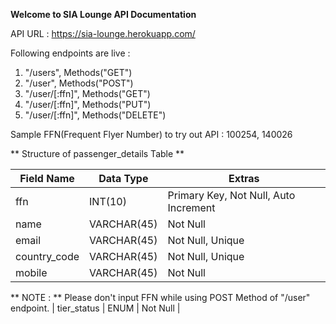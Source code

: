 **Welcome to SIA Lounge API Documentation**

API URL : https://sia-lounge.herokuapp.com/

Following endpoints are live : 

1. "/users", Methods("GET")
2. "/user", Methods("POST")
3. "/user/[:ffn]", Methods("GET")
4. "/user/[:ffn]", Methods("PUT")
5. "/user/[:ffn]", Methods("DELETE")


Sample FFN(Frequent Flyer Number) to try out API : 100254, 140026

**  Structure of passenger_details Table  **

| Field Name   |  Data Type    | Extras                                 |
| ------------ | ------------- | -------------------------------------- |            
| ffn          |  INT(10)      | Primary Key, Not Null, Auto Increment  |
| name         |  VARCHAR(45)  | Not Null                               |
| email        |  VARCHAR(45)  | Not Null, Unique                       |
| country_code |  VARCHAR(45)  | Not Null, Unique                       |
| mobile       |  VARCHAR(45)  | Not Null                               |

** NOTE : ** Please don't input FFN while using POST Method of "/user" endpoint. 
| tier_status  |  ENUM         | Not Null                               |